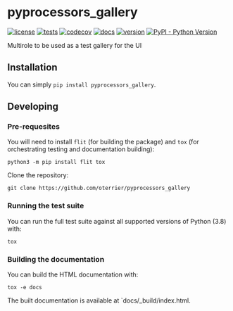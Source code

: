 # pyprocessors_gallery

[![license](https://img.shields.io/github/license/oterrier/pyprocessors_gallery)](https://github.com/oterrier/pyprocessors_gallery/blob/master/LICENSE)
[![tests](https://github.com/oterrier/pyprocessors_gallery/workflows/tests/badge.svg)](https://github.com/oterrier/pyprocessors_gallery/actions?query=workflow%3Atests)
[![codecov](https://img.shields.io/codecov/c/github/oterrier/pyprocessors_gallery)](https://codecov.io/gh/oterrier/pyprocessors_gallery)
[![docs](https://img.shields.io/readthedocs/pyprocessors_gallery)](https://pyprocessors_gallery.readthedocs.io)
[![version](https://img.shields.io/pypi/v/pyprocessors_gallery)](https://pypi.org/project/pyprocessors_gallery/)
[![PyPI - Python Version](https://img.shields.io/pypi/pyversions/pyprocessors_gallery)](https://pypi.org/project/pyprocessors_gallery/)

Multirole to be used as a test gallery for the UI

## Installation

You can simply `pip install pyprocessors_gallery`.

## Developing

### Pre-requesites

You will need to install `flit` (for building the package) and `tox` (for orchestrating testing and documentation building):

```
python3 -m pip install flit tox
```

Clone the repository:

```
git clone https://github.com/oterrier/pyprocessors_gallery
```

### Running the test suite

You can run the full test suite against all supported versions of Python (3.8) with:

```
tox
```

### Building the documentation

You can build the HTML documentation with:

```
tox -e docs
```

The built documentation is available at `docs/_build/index.html.
